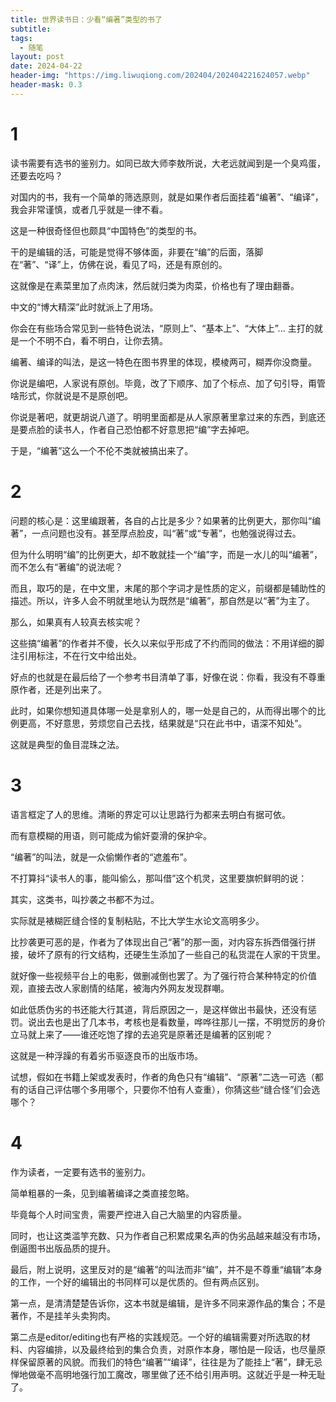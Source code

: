 ```yaml
---
title: 世界读书日：少看“编著”类型的书了
subtitle: 
tags:
  - 随笔
layout: post
date: 2024-04-22
header-img: "https://img.liwuqiong.com/202404/202404221624057.webp"
header-mask: 0.3
---
```


# 1

读书需要有选书的鉴别力。如同已故大师李敖所说，大老远就闻到是一个臭鸡蛋，还要去吃吗？  

对国内的书，我有一个简单的筛选原则，就是如果作者后面挂着“编著”、“编译”，我会非常谨慎，或者几乎就是一律不看。  

这是一种很奇怪但也颇具“中国特色”的类型的书。

干的是编辑的活，可能是觉得不够体面，非要在“编”的后面，落脚在“著”、“译”上，仿佛在说，看见了吗，还是有原创的。

这就像是在素菜里加了点肉沫，然后就归类为肉菜，价格也有了理由翻番。 

中文的“博大精深”此时就派上了用场。

你会在有些场合常见到一些特色说法，“原则上”、“基本上”、“大体上”... 主打的就是一个不明不白，看不明白，让你去猜。

编著、编译的叫法，是这一特色在图书界里的体现，模棱两可，糊弄你没商量。

你说是编吧，人家说有原创。毕竟，改了下顺序、加了个标点、加了句引导，甭管啥形式，你就说是不是原创吧。

你说是著吧，就更胡说八道了。明明里面都是从人家原著里拿过来的东西，到底还是要点脸的读书人，作者自己恐怕都不好意思把“编”字去掉吧。

于是，“编著”这么一个不伦不类就被搞出来了。

# 2

问题的核心是：这里编跟著，各自的占比是多少？如果著的比例更大，那你叫“编著”，一点问题也没有。甚至厚点脸皮，叫“著”或“专著”，也勉强说得过去。

但为什么明明“编”的比例更大，却不敢就挂一个“编”字，而是一水儿的叫“编著”，而不怎么有“著编”的说法呢？

而且，取巧的是，在中文里，末尾的那个字词才是性质的定义，前缀都是辅助性的描述。所以，许多人会不明就里地认为既然是“编著”，那自然是以“著”为主了。

那么，如果真有人较真去核实呢？

这些搞“编著”的作者并不傻，长久以来似乎形成了不约而同的做法：不用详细的脚注引用标注，不在行文中给出处。

好点的也就是在最后给了一个参考书目清单了事，好像在说：你看，我没有不尊重原作者，还是列出来了。

此时，如果你想知道具体哪一处是拿别人的，哪一处是自己的，从而得出哪个的比例更高，不好意思，劳烦您自己去找，结果就是“只在此书中，语深不知处”。

这就是典型的鱼目混珠之法。

# 3

语言框定了人的思维。清晰的界定可以让思路行为都来去明白有据可依。

而有意模糊的用语，则可能成为偷奸耍滑的保护伞。

“编著”的叫法，就是一众偷懒作者的“遮羞布”。

不打算抖“读书人的事，能叫偷么，那叫借”这个机灵，这里要旗帜鲜明的说：

其实，这类书，叫抄袭之书都不为过。

实际就是裱糊匠缝合怪的复制粘贴，不比大学生水论文高明多少。

比抄袭更可恶的是，作者为了体现出自己“著”的那一面，对内容东拆西借强行拼接，破坏了原有的行文结构，还硬生生添加了一些自己的私货混在人家的干货里。  

就好像一些视频平台上的电影，做删减倒也罢了。为了强行符合某种特定的价值观，直接去改人家剧情的结尾，被海内外网友发现群嘲。

如此低质伪劣的书还能大行其道，背后原因之一，是这样做出书最快，还没有惩罚。说出去也是出了几本书，考核也是看数量，哗哗往那儿一摆，不明觉厉的身价立马就上来了——谁还吃饱了撑的去追究是原著还是编著的区别呢？

这就是一种浮躁的有着劣币驱逐良币的出版市场。

试想，假如在书籍上架或发表时，作者的角色只有“编辑”、“原著”二选一可选（都有的话自己评估哪个多用哪个，只要你不怕有人查重），你猜这些“缝合怪”们会选哪个？

# 4

作为读者，一定要有选书的鉴别力。

简单粗暴的一条，见到编著编译之类直接忽略。

毕竟每个人时间宝贵，需要严控进入自己大脑里的内容质量。

同时，也让这类滥竽充数、只为作者自己积累成果名声的伪劣品越来越没有市场，倒逼图书出版品质的提升。
  
最后，附上说明，这里反对的是“编著”的叫法而非“编”，并不是不尊重“编辑”本身的工作，一个好的编辑出的书同样可以是优质的。但有两点区别。  
  
第一点，是清清楚楚告诉你，这本书就是编辑，是许多不同来源作品的集合；不是著作，不是挂羊头卖狗肉。  
  
第二点是editor/editing也有严格的实践规范。一个好的编辑需要对所选取的材料、内容编排，以及最终给到的集合负责，对原作本身，哪怕是一段话，也尽量原样保留原著的风貌。而我们的特色“编著”“编译”，往往是为了能挂上“著”，肆无忌惮地做毫不高明地强行加工魔改，哪里做了还不给引用声明。这就近乎是一种无耻了。